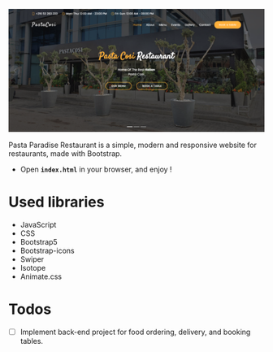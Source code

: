 ![Application screenshot](./assets/screenshot.png)

Pasta Paradise Restaurant is a simple, modern and responsive website for restaurants, made with Bootstrap.


- Open **`index.html`** in your browser, and enjoy !

# Used libraries

- JavaScript
- CSS
- Bootstrap5
- Bootstrap-icons
- Swiper
- Isotope
- Animate.css

# Todos

- [ ] Implement back-end project for food ordering, delivery, and booking tables.
